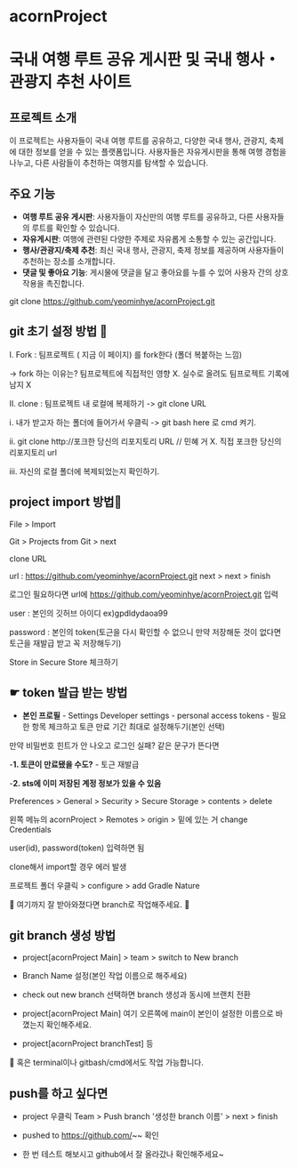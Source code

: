 # acornProject

# 국내 여행 루트 공유 게시판 및 국내 행사・관광지 추천 사이트

## 프로젝트 소개

이 프로젝트는 사용자들이 국내 여행 루트를 공유하고, 다양한 국내 행사, 관광지, 축제에 대한 정보를 얻을 수 있는 플랫폼입니다. 사용자들은 자유게시판을 통해 여행 경험을 나누고, 다른 사람들이 추천하는 여행지를 탐색할 수 있습니다.


## 주요 기능

- **여행 루트 공유 게시판**: 사용자들이 자신만의 여행 루트를 공유하고, 다른 사용자들의 루트를 확인할 수 있습니다. 
- **자유게시판**: 여행에 관련된 다양한 주제로 자유롭게 소통할 수 있는 공간입니다.
- **행사/관광지/축제 추천**: 최신 국내 행사, 관광지, 축제 정보를 제공하며 사용자들이 추천하는 장소를 소개합니다.
- **댓글 및 좋아요 기능**: 게시물에 댓글을 달고 좋아요를 누를 수 있어 사용자 간의 상호작용을 촉진합니다.

git clone https://github.com/yeominhye/acornProject.git

## git 초기 설정 방법 🐇
Ⅰ. Fork : 팀프로젝트 ( 지금 이 페이지) 를 fork한다 (폴더 복붙하는 느낌)

-> fork 하는 이유는? 팀프로젝트에 직접적인 영향 X. 실수로 올려도 팀프로젝트 기록에 남지 X

Ⅱ. clone : 팀프로젝트 내 로컬에 복제하기
   -> git clone URL

   ⅰ. 내가 받고자 하는 폴더에 들어가서 우클릭 -> git bash here 로 cmd 켜기.
   
   ⅱ. git clone http://포크한 당신의 리포지토리 URL // 민혜 거 X. 직접 포크한 당신의 리포지토리 url
   
   ⅲ. 자신의 로컬 폴더에 복제되었는지 확인하기. 


## project import 방법🐣
File > Import

Git > Projects from Git > next

clone URL

url : https://github.com/yeominhye/acornProject.git
next > next > finish

로그인 필요하다면
url에 https://github.com/yeominhye/acornProject.git 입력

user : 본인의 깃허브 아이디 ex)gpdldydaoa99

password : 본인의 token(토근을 다시 확인할 수 없으니 만약 저장해둔 것이 없다면 토근을 재발급 받고 꼭 저장해두기)

Store in Secure Store 체크하기

## ☛ token 발급 받는 방법

- **본인 프로필** - Settings Developer settings - personal access tokens - 필요한 항목 체크하고 토큰 만료 기간 최대로 설정해두기(본인 선택)

만약 비밀번호 힌트가 안 나오고 로그인 실패? 같은 문구가 뜬다면

-**1. 토큰이 만료됐을 수도?** - 토근 재발급
   
-**2. sts에 이미 저장된 계정 정보가 있을 수 있음**

Preferences > General > Security > Secure Storage > contents > delete

왼쪽 메뉴의 acornProject > Remotes > origin > 밑에 있는 거 change Credentials

user(id), password(token) 입력하면 됨


clone해서 import할 경우 에러 발생

프로젝트 폴더 우클릭 > configure > add Gradle Nature

🐹 여기까지 잘 받아와졌다면 branch로 작업해주세요. 🐹


## git branch 생성 방법

- project[acornProject Main] > team > switch to New branch

- Branch Name 설정(본인 작업 이름으로 해주세요)

- check out new branch 선택하면 branch 생성과 동시에 브랜치 전환

- project[acornProject Main] 여기 오른쪽에 main이 본인이 설정한 이름으로 바꼈는지 확인해주세요.

- project[acornProject branchTest] 등

🦄 혹은 terminal이나 gitbash/cmd에서도 작업 가능합니다.


## push를 하고 싶다면

- project 우클릭 Team > Push branch '생성한 branch 이름' > next > finish

- pushed to https://github.com/~~ 확인

- 한 번 테스트 해보시고 github에서 잘 올라갔나 확인해주세요~
